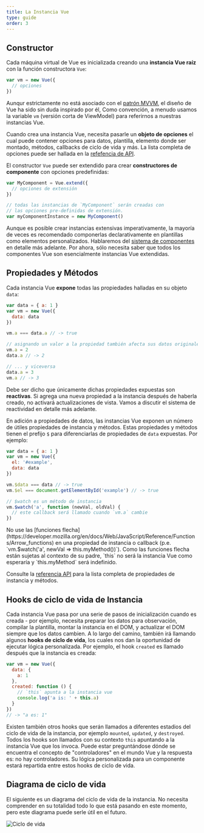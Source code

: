```yaml
---
title: La Instancia Vue
type: guide
order: 3
---
```


## Constructor

Cada máquina virtual de Vue es inicializada creando una **instancia Vue raíz** con la función constructora `Vue`:

``` js
var vm = new Vue({
  // opciones
})
```

Aunqur estrictamente no está asociado con el [patrón MVVM](https://en.wikipedia.org/wiki/Model_View_ViewModel), el diseño de Vue ha sido sin duda inspirado por él, Como convención, a menudo usamos la variable `vm` (versión corta de ViewModel) para referirnos a nuestras instancias Vue.

Cuando crea una instancia Vue, necesita pasarle un **objeto de opciones** el cual puede contener opciones para datos, plantilla, elemento donde ser montado, métodos, callbacks de ciclo de vida y más. La lista completa de opciones puede ser hallada en la [refefencia de API](../api).

El constructor `Vue` puede ser extendido para crear **constructores de componente** con opciones predefinidas:

``` js
var MyComponent = Vue.extend({
  // opciones de extensión
})

// todas las instancias de `MyComponent` serán creadas con
// las opciones pre-definidas de extensión.
var myComponentInstance = new MyComponent()
```

Aunque es posible crear instancias extensivas imperativamente, la mayoría de veces es recomendado componerlas declarativamente en plantillas como elementos personalizados. Hablaremos del [sistema de componentes](components.html) en detalle más adelante. Por ahora, sólo necesita saber que todos los componentes Vue son esencialmente instancias Vue extendidas.

## Propiedades y Métodos

Cada instancia Vue **expone** todas las propiedades halladas en su objeto `data`:

``` js
var data = { a: 1 }
var vm = new Vue({
  data: data
})

vm.a === data.a // -> true

// asignando un valor a la propiedad también afecta sus datos originales
vm.a = 2
data.a // -> 2

// ... y viceversa
data.a = 3
vm.a // -> 3
```

Debe ser dicho que únicamente dichas propiedades expuestas son **reactivas**. Si agrega una nueva propiedad a la instancia después de haberla creado, no activará actualizaciones de vista. Vamos a discutir el sistema de reactividad en detalle más adelante.

En adición a propiedades de datos, las instancias Vue exponen un número de útiles propiedades de instancia y métodos. Estas propiedades y métodos tienen el prefijo `$` para diferenciarlas de propiedades de `data` expuestas. Por ejemplo:

``` js
var data = { a: 1 }
var vm = new Vue({
  el: '#example',
  data: data
})

vm.$data === data // -> true
vm.$el === document.getElementById('example') // -> true

// $watch es un método de instancia
vm.$watch('a', function (newVal, oldVal) {
  // este callback será llamado cuando `vm.a` cambie
})
```

<p class="tip">No use las [funciones flecha](https://developer.mozilla.org/en/docs/Web/JavaScript/Reference/Functions/Arrow_functions) en una propiedad de instancia o callback (p.e. `vm.$watch('a', newVal => this.myMethod())`). Como las funciones flecha están sujetas al contexto de su padre, `this` no será la instancia Vue como esperaría y `this.myMethod` será indefinido.</p>

Consulte la [referencia API](../api) para la lista completa de propiedades de instancia y métodos.

## Hooks de ciclo de vida de Instancia

Cada instancia Vue pasa por una serie de pasos de inicialización cuando es creada - por ejemplo, necesita preparar los datos para observación, compilar la plantilla, montar la instancia en el DOM, y actualizar el DOM siempre que los datos cambien. A lo largo del camino, también irá llamando algunos **hooks de ciclo de vida**, los cuales nos dan la oportunidad de ejecutar lógica personalizada. Por ejemplo, el hook `created` es llamado después que la instancia es creada:

``` js
var vm = new Vue({
  data: {
    a: 1
  },
  created: function () {
    // `this` apunta a la instancia vue
    console.log('a is: ' + this.a)
  }
})
// -> "a es: 1"
```

Existen también otros hooks que serán llamados a diferentes estadios del ciclo de vida de la instancia, por ejemplo `mounted`, `updated`, y `destroyed`. Todos los hooks son llamados con su contexto `this` apuntando a la instancia Vue que los invoca. Puede estar preguntándose dónde se encuentra el concepto de "controladores" en el mundo Vue y la respuesta es: no hay controladores. Su lógica personalizada para un componente estará repartida entre estos hooks de ciclo de vida.

## Diagrama de ciclo de vida

El siguiente es un diagrama del ciclo de vida de la instancia. No necesita comprender en su totalidad todo lo que está pasando en este momento, pero este diagrama puede serle útil en el futuro.

![Ciclo de vida](/images/lifecycle.png)
